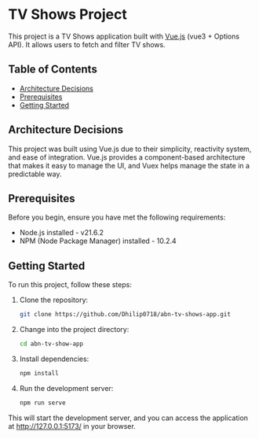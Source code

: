
# TV Shows Project

This project is a TV Shows application built with [Vue.js](https://vuejs.org/) (vue3 + Options API). It allows users to fetch and filter TV shows.

## Table of Contents

- [Architecture Decisions](#architecture-decisions)
- [Prerequisites](#prerequisites)
- [Getting Started](#getting-started)

## Architecture Decisions

This project was built using Vue.js due to their simplicity, reactivity system, and ease of integration. Vue.js provides a component-based architecture that makes it easy to manage the UI, and Vuex helps manage the state in a predictable way.

## Prerequisites

Before you begin, ensure you have met the following requirements:

- Node.js installed - v21.6.2
- NPM (Node Package Manager) installed - 10.2.4

## Getting Started

To run this project, follow these steps:

1. Clone the repository:

   ```bash
   git clone https://github.com/Dhilip0718/abn-tv-shows-app.git

2. Change into the project directory:

    ```bash
    cd abn-tv-show-app

3. Install dependencies:

    ```bash
    npm install

4. Run the development server:

    ```bash
    npm run serve

This will start the development server, and you can access the application at http://127.0.0.1:5173/ in your browser.


